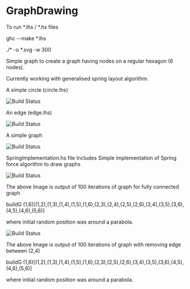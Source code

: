 GraphDrawing
============
To run *.lhs / *.hs files

ghc --make *.lhs

./* -o *.svg -w 300

Simple graph to create a graph having nodes on a regular hexagon (6 nodes).

Currently working with generalised spring layout algorithm.

A simple circle (circle.lhs)

![Build Status](http://projects.haskell.org/diagrams/doc/images/be89c2f6b4436ad7.png)

An edge (edge.lhs)

![Build Status](http://i58.tinypic.com/9r7kw6_th.jpg)

A simple graph

![Build Status](http://oi57.tinypic.com/149qrde.jpg)


SpringImplementation.hs file Includes Simple implementation of Spring force algorithm to draw graphs

![Build Status](http://oi62.tinypic.com/2hevzhx.jpg)

The above Image is output of 100 iterations of graph for fully connected graph

buildG (1,6)[(1,2),(1,3),(1,4),(1,5),(1,6),(2,3),(2,4),(2,5),(2,6),(3,4),(3,5),(3,6),(4,5),(4,6),(5,6)]

where initial random position was around a parabola.

![Build Status](http://oi62.tinypic.com/530d5k.jpg)

The above Image is output of 100 iterations of graph with removing edge between (2,4)

buildG (1,6)[(1,2),(1,3),(1,4),(1,5),(1,6),(2,3),(2,5),(2,6),(3,4),(3,5),(3,6),(4,5),(4,6),(5,6)]

where initial random position was around a parabola.
